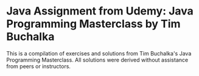 # Java Assignment from Udemy: Java Programming Masterclass by Tim Buchalka

This is a compilation of exercises and solutions from Tim Buchalka's Java Programming Masterclass.
All solutions were derived without assistance from peers or instructors.

